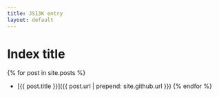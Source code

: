 ```yaml
---
title: JS13K entry
layout: default
---
```


# Index title

{% for post in site.posts %}
  - [{{ post.title }}]({{ post.url | prepend: site.github.url }})
{% endfor %}

